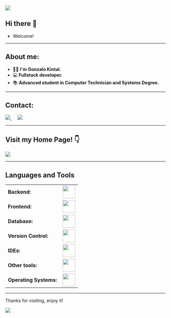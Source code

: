 
<img src="https://user-images.githubusercontent.com/73097560/115834477-dbab4500-a447-11eb-908a-139a6edaec5c.gif">

## Hi there 👋  
- Welcome!  

---

## About me:  
- 👨‍💻 **I'm Gonzalo Kintal.**  
- 💻 **Fullstack developer.**  
- 📚 **Advanced student in Computer Technician and Systems Degree.**  

---

## Contact:  
<p>
  <a target="_blank" href="https://www.linkedin.com/in/gonzalo-kintal-071a41226/">
    <img src="https://img.shields.io/badge/-LinkedIn-0077B5?style=for-the-badge&logo=Linkedin&logoColor=white">
  </a>
  &emsp;
  <a target="_blank" href="mailto:kintalgonzalo40@gmail.com">
    <img src="https://img.shields.io/badge/-Gmail-D14836?style=for-the-badge&logo=Gmail&logoColor=white">
  </a>
</p>

---

## Visit my Home Page! 👇
<a target="_blank" href="https://gonzalokintal.vercel.app">
  <img src="https://img.shields.io/badge/-PORTFOLIO-000000?style=for-the-badge&logo=blogger&logoColor=white">
</a>

---

## Languages and Tools  
<table>
    <tr>
        <td style="font-weight: bold; padding-right: 10px; vertical-align: center; border: none;">Backend:</td>
        <td><img height="40" src="https://skillicons.dev/icons?i=java,spring,maven,python,c"/></td>
    </tr>
    <tr>
        <td style="font-weight: bold; padding-right: 10px; vertical-align: center;">Frontend:</td>
        <td><img height="40" src="https://skillicons.dev/icons?i=react,tailwind,mui,html,css,js,ts,figma"/></td>
    </tr>
    <tr>
        <td style="font-weight: bold; padding-right: 10px; vertical-align: center; border: none;">Database:</td>
        <td><img height="40" src="https://skillicons.dev/icons?i=postgresql,mysql"/></td>
    </tr>
    <tr>
        <td style="font-weight: bold; padding-right: 10px; vertical-align: center; border: none;">Version Control:</td>
        <td><img height="40" src="https://skillicons.dev/icons?i=git,github,gitlab"/></td>
    </tr>
    <tr>
        <td style="font-weight: bold; padding-right: 10px; vertical-align: center; border: none;">IDEs:</td>
        <td><img height="40" src="https://skillicons.dev/icons?i=vscode,eclipse,idea"/></td>
    </tr>
    <tr>
        <td style="font-weight: bold; padding-right: 10px; vertical-align: center; border: none;">Other tools:</td>
        <td><img height="40" src="https://skillicons.dev/icons?i=postman,vim"/></td>
    </tr>
    <tr>
        <td style="font-weight: bold; padding-right: 10px; vertical-align: center; border: none;">Operating Systems:</td>
        <td><img height="40" src="https://skillicons.dev/icons?i=ubuntu,windows"/></td>
    </tr>
  </table>

---

Thanks for visiting, enjoy it!

<img src="https://user-images.githubusercontent.com/73097560/115834477-dbab4500-a447-11eb-908a-139a6edaec5c.gif">

